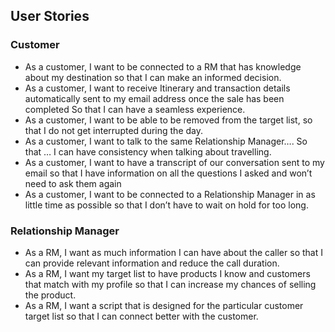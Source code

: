 ## User Stories

### Customer
* As a customer, I want to be connected to a RM that has knowledge about my destination so that I can make an informed decision.
* As a customer, I want to receive Itinerary and transaction details automatically sent to my email address once the sale has been completed So that I can have a seamless experience. 
* As a customer, I want to be able to be removed from the target list, so that I do not get interrupted during the day.
* As a customer, I want to talk to the same Relationship Manager…. So that … I can have consistency when talking about travelling. 
* As a customer, I want to have a transcript of our conversation sent to my email so that I have information on all the questions I asked and won’t need to ask them again
* As a customer, I want to be connected to a Relationship Manager in as little time as possible so that I don’t have to wait on hold for too long.

### Relationship Manager

* As a RM,  I want as much information I can have about the caller so that I can provide relevant information and reduce the call duration.
* As a RM,  I want my target list to have products I know and customers that match with my profile so that I can increase my chances of selling the product.
* As a RM,  I want a script that is designed for the particular customer target list so that I can connect better with the customer.
